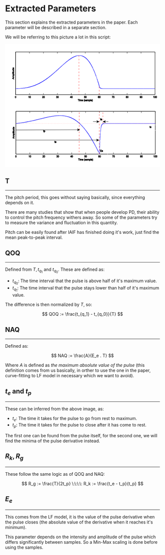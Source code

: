 # Extracted Parameters
This section explains the extracted parameters in the paper.
Each parameter will be described in a separate section.

We will be referring to this picture a lot in this script:

![LF plot](../Captures/LF_plot.PNG)

## T
---

The pitch period, this goes without saying basically, since everything depends on it.

There are many studies that show that when people develop PD, their ability to control the pitch frequency withers away. So some of the parameters try to measure the variance and fluctuation in this quantity.

Pitch can be easily found after IAIF has finished doing it's work, just find the mean peak-to-peak interval.

## QOQ
---

Defined from $T, t_{q_1}$ and $t_{q_0}$. These are defined as:

- $t_{q_0}$: The time interval that the pulse is above half of it's maximum value.
- $t_{q_1}$: The time interval that the pulse stays lower than half of it's maximum value.

The difference is then normalized by $T$, so:

$$
QOQ := \frac{t_{q_1} - t_{q_0}}{T}
$$

## NAQ
---

Defined as:

$$
NAQ := \frac{A}{E_e . T}
$$

Where $A$ is defined as *the maximum absolute value of the pulse* (this definition comes from us basically, in orther to use the one in the paper, curve-fitting to LF model in necessary which we want to avoid).

## $t_e$ and $t_p$
---

These can be inferred from the above image, as:

- $t_e$: The time it takes for the pulse to go from rest to maximum.
- $t_p$: The time it takes for the pulse to close after it has come to rest.

The first one can be found from the pulse itself, for the second one, we will find the minima of the pulse derivative instead.

## $R_k, R_g$
---

These follow the same logic as of QOQ and NAQ:

$$
R_g := \frac{T}{2t_p} \:\:\:\: R_k := \frac{t_e - t_p}{t_p}
$$

## $E_e$
---

This comes from the LF model, it is the value of the pulse derivative when the pulse closes (the absolute value of the derivative when it reaches it's minimum).

This parameter depends on the intensity and amplitude of the pulse which differs significantly between samples. So a Min-Max scaling is done before using the samples.